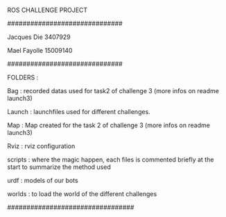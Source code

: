 ROS CHALLENGE PROJECT

##############################

Jacques Die 3407929

Mael Fayolle 15009140

##############################

 FOLDERS :

 Bag : recorded datas used for task2 of challenge 3 (more infos on readme launch3)

 Launch : launchfiles used for different challenges.

 Map : Map created for the task 2 of challenge 3  (more infos on readme launch3)

 Rviz : rviz configuration

 scripts : where the magic happen, each files is commented briefly at the start to summarize the method used

 urdf : models of our bots

 worlds : to load the world of the different challenges


 #################################
